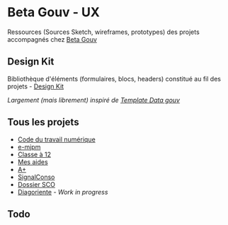 # Beta Gouv - UX

Ressources (Sources Sketch, wireframes, prototypes) des projets accompagnés chez [Beta Gouv](https://github.com/betagouv)

## Design Kit

Bibliothèque d'éléments (formulaires, blocs, headers) constitué au fil des projets - [Design Kit](./designkit/)

_Largement (mais librement) inspiré de [Template Data gouv](https://template.data.gouv.fr/)_

## Tous les projets

* [Code du travail numérique](./codedutravail/)
* [e-mjpm](./e-mjpm/)
* [Classe à 12](./classe-a-12/)
* [Mes aides](./mes-aides/)
* [A+](./aplus/)
* [SignalConso](./signalconso/)
* [Dossier SCO](./dossiersco/)
* [Diagoriente](./diagoriente/) _- Work in progress_

## Todo
